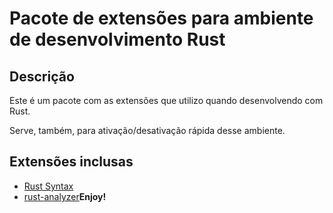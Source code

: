 # Pacote de extensões para ambiente de desenvolvimento Rust

## Descrição

Este é um pacote com as extensões que utilizo quando desenvolvendo com Rust.

Serve, também, para ativação/desativação rápida desse ambiente.

## Extensões inclusas

* [Rust Syntax](https://marketplace.visualstudio.com/items?itemName=dustypomerleau.rust-syntax)
* [rust-analyzer](https://marketplace.visualstudio.com/items?itemName=rust-lang.rust-analyzer)**Enjoy!**
